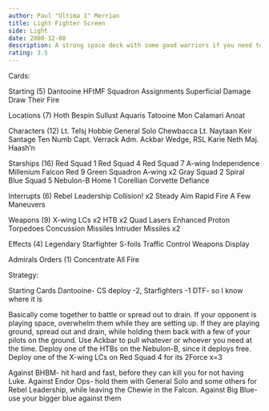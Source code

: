 ```yaml
---
author: Paul "Ultima 1" Merrian
title: Light Fighter Screen
side: Light
date: 2000-12-08
description: A strong space deck with some good warriors if you need to go against your opponent on the ground.
rating: 3.5
---
```

Cards: 

Starting (5)
Dantooine
HFtMF
Squadron Assignments
Superficial Damage
Draw Their Fire

Locations (7)
Hoth
Bespin
Sullust
Aquaris
Tatooine
Mon Calamari
Anoat

Characters (12)
Lt. Telsj
Hobbie
General Solo
Chewbacca
Lt. Naytaan
Keir Santage
Ten Numb
Capt. Verrack
Adm. Ackbar
Wedge, RSL
Karie Neth
Maj. Haash’n

Starships (16)
Red Squad 1
Red Squad 4
Red Squad 7
A-wing
Independence
Millenium Falcon
Red 9
Green Squadron A-wing x2
Gray Squad 2
Spiral
Blue Squad 5
Nebulon-B
Home 1
Corellian Corvette
Defiance

Interrupts (6)
Rebel Leadership
Collision! x2
Steady Aim
Rapid Fire
A Few Maneuvers

Weapons (9)
X-wing LCs x2
HTB x2
Quad Lasers
Enhanced Proton Torpedoes
Concussion Missiles
Intruder Missiles x2

Effects (4)
Legendary Starfighter
S-foils
Traffic Control
Weapons Display

Admirals Orders (1)
Concentrate All Fire 

Strategy: 

Starting Cards
Dantooine- CS deploy -2, Starfighters -1
DTF- so I know where it is

Basically come together to battle or spread out to drain.  If your opponent is playing space, overwhelm them while they are setting up.  If they are playing ground, spread out and drain, while holding them back with a few of your pilots on the ground.
Use Ackbar to pull whatever or whoever you need at the time.
Deploy one of the HTBs on the Nebulon-B, since it deploys free.
Deploy one of the X-wing LCs on Red Squad 4 for its 2Force x=3

Against BHBM- hit hard and fast, before they can kill you for not having Luke.
Against Endor Ops- hold them with General Solo and some others for Rebel Leadership, while leaving the Chewie in the Falcon.
Against Big Blue- use your bigger blue against them  